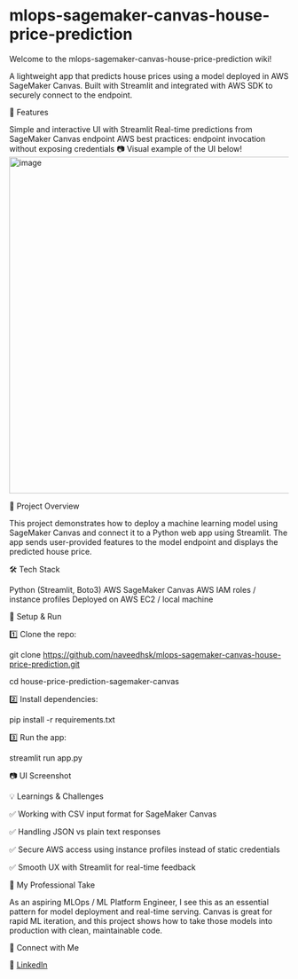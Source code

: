 # mlops-sagemaker-canvas-house-price-prediction

Welcome to the mlops-sagemaker-canvas-house-price-prediction wiki!

A lightweight app that predicts house prices using a model deployed in AWS SageMaker Canvas. Built with Streamlit and integrated with AWS SDK to securely connect to the endpoint.









🚀 Features





Simple and interactive UI with Streamlit
Real-time predictions from SageMaker Canvas endpoint
AWS best practices: endpoint invocation without exposing credentials
📷 Visual example of the UI below!
<img width="607" alt="image" src="https://github.com/user-attachments/assets/e0e2d62b-c3af-47dc-92ed-3050b736327b" />










🌟 Project Overview





This project demonstrates how to deploy a machine learning model using SageMaker Canvas and connect it to a Python web app using Streamlit. The app sends user-provided features to the model endpoint and displays the predicted house price.









🛠️ Tech Stack





Python (Streamlit, Boto3)
AWS SageMaker Canvas
AWS IAM roles / instance profiles
Deployed on AWS EC2 / local machine










📝 Setup & Run





1️⃣ Clone the repo:

git clone https://github.com/naveedhsk/mlops-sagemaker-canvas-house-price-prediction.git

cd house-price-prediction-sagemaker-canvas

2️⃣ Install dependencies:

pip install -r requirements.txt

3️⃣ Run the app:

streamlit run app.py









📷 UI Screenshot



  









💡 Learnings & Challenges





✅ Working with CSV input format for SageMaker Canvas

✅ Handling JSON vs plain text responses

✅ Secure AWS access using instance profiles instead of static credentials

✅ Smooth UX with Streamlit for real-time feedback









🎯 My Professional Take





As an aspiring MLOps / ML Platform Engineer, I see this as an essential pattern for model deployment and real-time serving. Canvas is great for rapid ML iteration, and this project shows how to take those models into production with clean, maintainable code.









🤝 Connect with Me





🔗 [LinkedIn](https://www.linkedin.com/in/naveedh-sk/)

